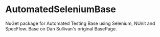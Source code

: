 ﻿# AutomatedSeleniumBase
NuGet package for Automated Testing Base using Selenium, NUnit and SpecFlow. Base on Dan Sullivan's original BasePage.
